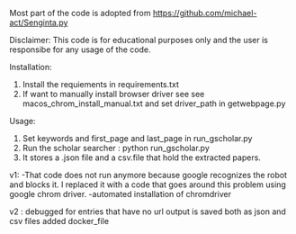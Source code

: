 
Most part of the code is adopted from https://github.com/michael-act/Senginta.py



Disclaimer: 
This code is for educational purposes only and the user is responsibe for any usage of the code.

Installation:
1. Install the requiements in requirements.txt
2. If want to manually install browser driver see see macos_chrom_install_manual.txt and set driver_path in getwebpage.py


Usage:
1. Set keywords and first_page and last_page  in run_gscholar.py
1. Run the scholar searcher : python run_gscholar.py
3. It stores a .json file and a csv.file that hold the extracted papers.
 


v1:
-That code does not run anymore because google recognizes the robot and blocks it. 
I replaced it with a code that goes around this problem using google chrom driver.
-automated installation of chromdriver


v2 : 
debugged for entries that have no url
output is saved both as json and csv files
added docker_file 

